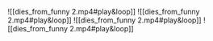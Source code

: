 ![[dies_from_funny 2.mp4#play&loop]]
![[dies_from_funny 2.mp4#play&loop]]
![[dies_from_funny 2.mp4#play&loop]]
![[dies_from_funny 2.mp4#play&loop]]